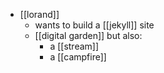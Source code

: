 - [[lorand]]
	- wants to build a [[jekyll]] site
	- [[digital garden]] but also:
		- a [[stream]]
		- a [[campfire]]